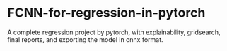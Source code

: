 # FCNN-for-regression-in-pytorch
A complete regression project by pytorch, with explainability, gridsearch, final reports, and exporting the model in onnx format.
